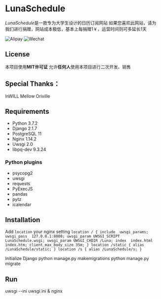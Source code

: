 # LunaSchedule
*LunaSchedule*是一款专为大学生设计的日历订阅网站
如果您喜欢此网站，请为我们进行捐赠，网站成本极低，基本上每捐赠1￥，运营时间则可多延长1天

![Alipay](http://images.cnblogs.com/cnblogs_com/InWILL/898968/o_alipai.jpg)
![Wechat](http://images.cnblogs.com/cnblogs_com/InWILL/898968/o_wechat.jpg)

## License
本项目使用**MIT许可证**
允许**任何人**使用本项目进行二次开发、销售

## Special Thanks：
InWILL
Mellow
Oriville

## Requirements
- Python      3.7.2
- Django      2.1.7
- PostgreSQL  11
- Nginx       1.14.2
- Uwsgi       2.0
- libpq-dev   9.3.24

### Python plugins
- psycopg2
- uwsgi
- requests
- PyExecJS
- pandas
- pytz
- icalendar

## Installation
Add `location` your nginx setting
    `location / {
        include  uwsgi_params;
        uwsgi_pass  127.0.0.1:8000;
        uwsgi_param UWSGI_SCRIPT LunaSchedule.wsgi;
        uwsgi_param UWSGI_CHDIR /Luna;
        index  index.html index.htm;
        client_max_body_size 35m;
    }
    location /static {
        alias /LunaSchedule/static;
    }
    location /s {
        alias /LunaSchedule/s;
    }`

Initialize Django
    python manage.py makemigrations
    python manage.py migrate

## Run
   uwsgi --ini uwsgi.ini & nginx
